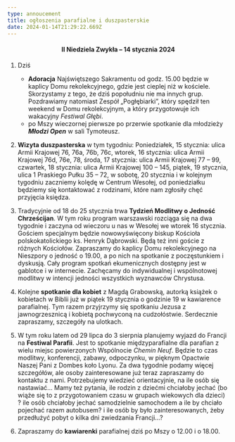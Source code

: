 ```yaml
---
type: annoucement
title: ogłoszenia parafialne i duszpasterskie
date: 2024-01-14T21:29:22.669Z
---
```

<!--StartFragment--><h4 style="text-align:center;">II Niedziela Zwykła – 14 stycznia 2024</h4>

1. Dziś 

   * **Adoracja** Najświętszego Sakramentu od godz. 15.00 będzie w kaplicy Domu rekolekcyjnego, gdzie jest cieplej niż w kościele. Skorzystamy z tego, że dziś popołudniu nie ma innych grup. Pozdrawiamy natomiast Zespół „Pogłębiarki”, który spędził ten weekend w Domu rekolekcyjnym, a który przygotowuje ich wakacyjny *Festiwal Głębi*.
   * po Mszy wieczornej pierwsze po przerwie spotkanie dla młodzieży ***Młodzi Open*** w sali Tymoteusz.
2. **Wizyta duszpasterska** w tym tygodniu: Poniedziałek, 15 stycznia: ulica Armii Krajowej 76, 76a, 76b, 76c, wtorek, 16 stycznia: ulica Armii Krajowej 76d, 76e, 78, środa, 17 stycznia: ulica Armii Krajowej 77 – 99, czwartek, 18 stycznia: ulica Armii Krajowej 100 – 145, piątek, 19 stycznia, ulica 1 Praskiego Pułku 35 – 72, w sobotę, 20 stycznia i w kolejnym tygodniu zaczniemy kolędę w Centrum Wesołej, od poniedziałku będziemy się kontaktować z rodzinami, które nam zgłosiły chęć przyjęcia księdza.
3. Tradycyjnie od 18 do 25 stycznia trwa **Tydzień Modlitwy o Jedność Chrześcijan**. W tym roku program warszawski rozciąga się na dwa tygodnie i zaczyna od wieczoru u nas w Wesołej we wtorek 16 stycznia. Gościem specjalnym będzie nowowyświęcony biskup Kościoła polskokatolickiego ks. Henryk Dąbrowski. Będą też inni goście z różnych Kościołów. Zapraszamy do kaplicy Domu rekolekcyjnego na Nieszpory o jedność o 19.00, a po nich na spotkanie z poczęstunkiem i dyskusją. Cały program spotkań ekumenicznych dostępny jest w gablotce i w internecie. Zachęcamy do indywidualnej i wspólnotowej modlitwy w intencji jedności wszystkich wyznawców Chrystusa.
4. Kolejne **spotkanie dla kobiet** z Magdą Grabowską, autorką książek o kobietach w Biblii już w piątek 19 stycznia o godzinie 19 w kawiarence parafialnej. Tym razem przyjrzymy się spotkaniu Jezusa z jawnogrzesznicą i kobietą pochwyconą na cudzołóstwie. Serdecznie zapraszamy, szczegóły na ulotkach.
5. W tym roku latem od 29 lipca do 3 sierpnia planujemy wyjazd do Francji na **Festiwal Parafii**. Jest to spotkanie międzyparafialne dla parafian z wielu miejsc powierzonych Wspólnocie *Chemin Neuf*. Będzie to czas modlitwy, konferencji, zabawy, odpoczynku, w pięknym Opactwie Naszej Pani z Dombes koło Lyonu. Za dwa tygodnie podamy więcej szczegółów, ale osoby zainteresowane już teraz zapraszamy do kontaktu z nami. Potrzebujemy wiedzieć orientacyjnie, na ile osób się nastawiać… Mamy też pytania, ile rodzin z dziećmi chciałoby jechać (bo wiąże się to z przygotowaniem czasu w grupach wiekowych dla dzieci) ? ile osób chciałoby jechać samodzielnie samochodem a ile by chciało pojechać razem autobusem? i ile osób by było zainteresowanych, żeby przedłużyć pobyt o kilka dni zwiedzania Francji...?
6. Zapraszamy do **kawiarenki** parafialnej dziś po Mszy o 12.00 i o 18.00.

<!--EndFragment-->
